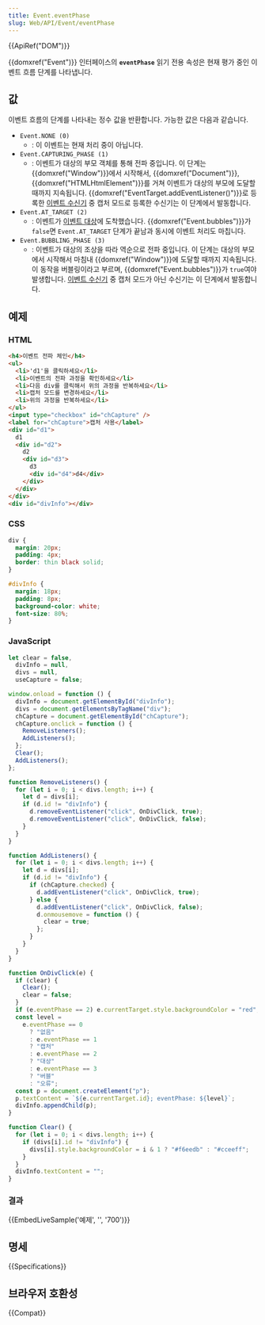 ```yaml
---
title: Event.eventPhase
slug: Web/API/Event/eventPhase
---
```


{{ApiRef("DOM")}}

{{domxref("Event")}} 인터페이스의 **`eventPhase`** 읽기 전용 속성은 현재 평가 중인 이벤트 흐름 단계를 나타냅니다.

## 값

이벤트 흐름의 단계를 나타내는 정수 값을 반환합니다. 가능한 값은 다음과 같습니다.

- `Event.NONE (0)`
  - : 이 이벤트는 현재 처리 중이 아닙니다.
- `Event.CAPTURING_PHASE (1)`
  - : 이벤트가 대상의 부모 객체를 통해 전파 중입니다. 이 단계는 {{domxref("Window")}}에서 시작해서, {{domxref("Document")}}, {{domxref("HTMLHtmlElement")}}를 거쳐 이벤트가 대상의 부모에 도달할 때까지 지속됩니다. {{domxref("EventTarget.addEventListener()")}}로 등록한 [이벤트 수신기](/ko/docs/Web/API/EventListener) 중 캡처 모드로 등록한 수신기는 이 단계에서 발동합니다.
- `Event.AT_TARGET (2)`
  - : 이벤트가 [이벤트 대상](/ko/docs/Web/API/EventTarget)에 도착했습니다. {{domxref("Event.bubbles")}}가 `false`면 `Event.AT_TARGET` 단계가 끝남과 동시에 이벤트 처리도 마칩니다.
- `Event.BUBBLING_PHASE (3)`
  - : 이벤트가 대상의 조상을 따라 역순으로 전파 중입니다. 이 단계는 대상의 부모에서 시작해서 마침내 {{domxref("Window")}}에 도달할 때까지 지속됩니다. 이 동작을 버블링이라고 부르며, {{domxref("Event.bubbles")}}가 `true`여야 발생합니다. [이벤트 수신기](/ko/docs/Web/API/EventListener) 중 캡처 모드가 아닌 수신기는 이 단계에서 발동합니다.

## 예제

### HTML

```html
<h4>이벤트 전파 체인</h4>
<ul>
  <li>'d1'을 클릭하세요</li>
  <li>이벤트의 전파 과정을 확인하세요</li>
  <li>다음 div를 클릭해서 위의 과정을 반복하세요</li>
  <li>캡처 모드를 변경하세요</li>
  <li>위의 과정을 반복하세요</li>
</ul>
<input type="checkbox" id="chCapture" />
<label for="chCapture">캡처 사용</label>
<div id="d1">
  d1
  <div id="d2">
    d2
    <div id="d3">
      d3
      <div id="d4">d4</div>
    </div>
  </div>
</div>
<div id="divInfo"></div>
```

### CSS

```css
div {
  margin: 20px;
  padding: 4px;
  border: thin black solid;
}

#divInfo {
  margin: 18px;
  padding: 8px;
  background-color: white;
  font-size: 80%;
}
```

### JavaScript

```js
let clear = false,
  divInfo = null,
  divs = null,
  useCapture = false;

window.onload = function () {
  divInfo = document.getElementById("divInfo");
  divs = document.getElementsByTagName("div");
  chCapture = document.getElementById("chCapture");
  chCapture.onclick = function () {
    RemoveListeners();
    AddListeners();
  };
  Clear();
  AddListeners();
};

function RemoveListeners() {
  for (let i = 0; i < divs.length; i++) {
    let d = divs[i];
    if (d.id != "divInfo") {
      d.removeEventListener("click", OnDivClick, true);
      d.removeEventListener("click", OnDivClick, false);
    }
  }
}

function AddListeners() {
  for (let i = 0; i < divs.length; i++) {
    let d = divs[i];
    if (d.id != "divInfo") {
      if (chCapture.checked) {
        d.addEventListener("click", OnDivClick, true);
      } else {
        d.addEventListener("click", OnDivClick, false);
        d.onmousemove = function () {
          clear = true;
        };
      }
    }
  }
}

function OnDivClick(e) {
  if (clear) {
    Clear();
    clear = false;
  }
  if (e.eventPhase == 2) e.currentTarget.style.backgroundColor = "red";
  const level =
    e.eventPhase == 0
      ? "없음"
      : e.eventPhase == 1
      ? "캡처"
      : e.eventPhase == 2
      ? "대상"
      : e.eventPhase == 3
      ? "버블"
      : "오류";
  const p = document.createElement("p");
  p.textContent = `${e.currentTarget.id}; eventPhase: ${level}`;
  divInfo.appendChild(p);
}

function Clear() {
  for (let i = 0; i < divs.length; i++) {
    if (divs[i].id != "divInfo") {
      divs[i].style.backgroundColor = i & 1 ? "#f6eedb" : "#cceeff";
    }
  }
  divInfo.textContent = "";
}
```

### 결과

{{EmbedLiveSample('예제', '', '700')}}

## 명세

{{Specifications}}

## 브라우저 호환성

{{Compat}}
